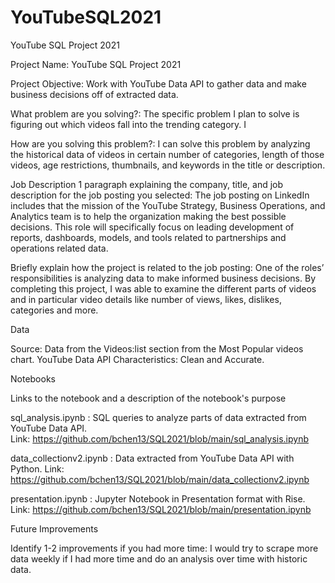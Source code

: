 # YouTubeSQL2021
YouTube SQL Project 2021

Project Name: YouTube SQL Project 2021

Project Objective: Work with YouTube Data API to gather data and make business decisions off of extracted data.  

What problem are you solving?: The specific problem I plan to solve is figuring out which videos fall into the trending category.  I

How are you solving this problem?: I can solve this problem by analyzing the historical data of videos in certain number of categories, length of those videos, age restrictions, thumbnails, and keywords in the title or description.  

Job Description
1 paragraph explaining the company, title, and job description for the job posting you selected: The job posting on LinkedIn includes that the mission of the YouTube Strategy, Business Operations, and Analytics team is to help the organization making the best possible decisions.  This role will specifically focus on leading development of reports, dashboards, models, and tools related to partnerships and operations related data.  

Briefly explain how the project is related to the job posting: One of the roles’ responsibilities is analyzing data to make informed business decisions.  By completing this project, I was able to examine the different parts of videos and in particular video details like number of views, likes, dislikes, categories and more. 

Data

Source:  Data from the Videos:list section from the Most Popular videos chart. YouTube Data API 
Characteristics: Clean and Accurate.

Notebooks

Links to the notebook and a description of the notebook's purpose

sql_analysis.ipynb : SQL queries to analyze parts of data extracted from YouTube Data API.  
Link: https://github.com/bchen13/SQL2021/blob/main/sql_analysis.ipynb

data_collectionv2.ipynb : Data extracted from YouTube Data API with Python. 
Link: https://github.com/bchen13/SQL2021/blob/main/data_collectionv2.ipynb

presentation.ipynb : Jupyter Notebook in Presentation format with Rise.
Link: https://github.com/bchen13/SQL2021/blob/main/presentation.ipynb



Future Improvements

Identify 1-2 improvements if you had more time: I would try to scrape more data weekly if I had more time and do an analysis over time with historic data. 


